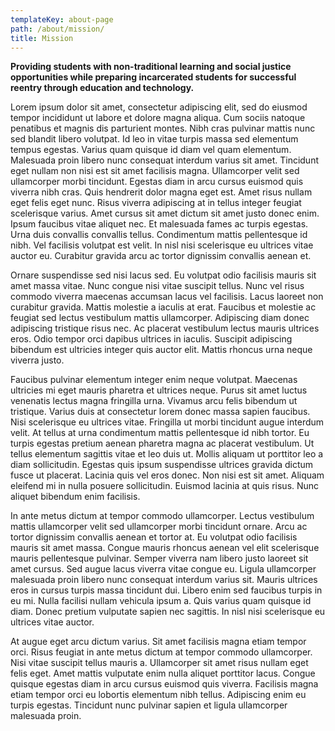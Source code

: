 ```yaml
---
templateKey: about-page
path: /about/mission/
title: Mission
---
```

**Providing  students with non-traditional learning and social justice opportunities while preparing incarcerated students for successful reentry through education and technology.**

Lorem ipsum dolor sit amet, consectetur adipiscing elit, sed do eiusmod tempor incididunt ut labore et dolore magna aliqua. Cum sociis natoque penatibus et magnis dis parturient montes. Nibh cras pulvinar mattis nunc sed blandit libero volutpat. Id leo in vitae turpis massa sed elementum tempus egestas. Varius quam quisque id diam vel quam elementum. Malesuada proin libero nunc consequat interdum varius sit amet. Tincidunt eget nullam non nisi est sit amet facilisis magna. Ullamcorper velit sed ullamcorper morbi tincidunt. Egestas diam in arcu cursus euismod quis viverra nibh cras. Quis hendrerit dolor magna eget est. Amet risus nullam eget felis eget nunc. Risus viverra adipiscing at in tellus integer feugiat scelerisque varius. Amet cursus sit amet dictum sit amet justo donec enim. Ipsum faucibus vitae aliquet nec. Et malesuada fames ac turpis egestas. Urna duis convallis convallis tellus. Condimentum mattis pellentesque id nibh. Vel facilisis volutpat est velit. In nisl nisi scelerisque eu ultrices vitae auctor eu. Curabitur gravida arcu ac tortor dignissim convallis aenean et.

Ornare suspendisse sed nisi lacus sed. Eu volutpat odio facilisis mauris sit amet massa vitae. Nunc congue nisi vitae suscipit tellus. Nunc vel risus commodo viverra maecenas accumsan lacus vel facilisis. Lacus laoreet non curabitur gravida. Mattis molestie a iaculis at erat. Faucibus et molestie ac feugiat sed lectus vestibulum mattis ullamcorper. Adipiscing diam donec adipiscing tristique risus nec. Ac placerat vestibulum lectus mauris ultrices eros. Odio tempor orci dapibus ultrices in iaculis. Suscipit adipiscing bibendum est ultricies integer quis auctor elit. Mattis rhoncus urna neque viverra justo.

Faucibus pulvinar elementum integer enim neque volutpat. Maecenas ultricies mi eget mauris pharetra et ultrices neque. Purus sit amet luctus venenatis lectus magna fringilla urna. Vivamus arcu felis bibendum ut tristique. Varius duis at consectetur lorem donec massa sapien faucibus. Nisi scelerisque eu ultrices vitae. Fringilla ut morbi tincidunt augue interdum velit. At tellus at urna condimentum mattis pellentesque id nibh tortor. Eu turpis egestas pretium aenean pharetra magna ac placerat vestibulum. Ut tellus elementum sagittis vitae et leo duis ut. Mollis aliquam ut porttitor leo a diam sollicitudin. Egestas quis ipsum suspendisse ultrices gravida dictum fusce ut placerat. Lacinia quis vel eros donec. Non nisi est sit amet. Aliquam eleifend mi in nulla posuere sollicitudin. Euismod lacinia at quis risus. Nunc aliquet bibendum enim facilisis.

In ante metus dictum at tempor commodo ullamcorper. Lectus vestibulum mattis ullamcorper velit sed ullamcorper morbi tincidunt ornare. Arcu ac tortor dignissim convallis aenean et tortor at. Eu volutpat odio facilisis mauris sit amet massa. Congue mauris rhoncus aenean vel elit scelerisque mauris pellentesque pulvinar. Semper viverra nam libero justo laoreet sit amet cursus. Sed augue lacus viverra vitae congue eu. Ligula ullamcorper malesuada proin libero nunc consequat interdum varius sit. Mauris ultrices eros in cursus turpis massa tincidunt dui. Libero enim sed faucibus turpis in eu mi. Nulla facilisi nullam vehicula ipsum a. Quis varius quam quisque id diam. Donec pretium vulputate sapien nec sagittis. In nisl nisi scelerisque eu ultrices vitae auctor.

At augue eget arcu dictum varius. Sit amet facilisis magna etiam tempor orci. Risus feugiat in ante metus dictum at tempor commodo ullamcorper. Nisi vitae suscipit tellus mauris a. Ullamcorper sit amet risus nullam eget felis eget. Amet mattis vulputate enim nulla aliquet porttitor lacus. Congue quisque egestas diam in arcu cursus euismod quis viverra. Facilisis magna etiam tempor orci eu lobortis elementum nibh tellus. Adipiscing enim eu turpis egestas. Tincidunt nunc pulvinar sapien et ligula ullamcorper malesuada proin.
